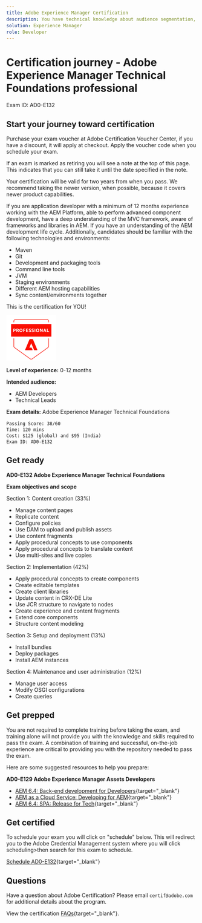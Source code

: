 ```yaml
---
title: Adobe Experience Manager Certification 
description: You have technical knowledge about audience segmentation, destination exports, and activation on real time basis for unified profiles that adhere to data and privacy regulations, customer data platforms (CDP) and knowledge of Adobe Experience Platform.
solution: Experience Manager
role: Developer
---
```

# Certification journey - Adobe Experience Manager Technical Foundations professional

Exam ID: AD0-E132

## Start your journey toward certification

Purchase your exam voucher at Adobe Certification Voucher Center, if you have a discount, it will apply at checkout. Apply the voucher code when you schedule your exam.

If an exam is marked as retiring you will see a note at the top of this page. This indicates that you can still take it until the date specified in the note. 

Your certification will be valid for two years from when you pass. We recommend taking the newer version, when possible, because it covers newer product capabilities.

If you are application developer with a minimum of 12 months experience working with the AEM Platform, able to perform advanced component development, have a deep understanding of the MVC framework, aware of frameworks and libraries in AEM. If you have an understanding of the AEM development life cycle. Additionally, candidates should be familiar with the following technologies and environments:

* Maven
* Git
* Development and packaging tools
* Command line tools
* JVM
* Staging environments
* Different AEM hosting capabilities
* Sync content/environments together

This is the certification for YOU!

![Certification Expert Badge](/help/certifications/assets/professional-badge-small.png)

**Level of experience:** 0-12 months

**Intended audience:**

* AEM Developers
* Technical Leads

**Exam details:** Adobe Experience Manager Technical Foundations

```
Passing Score: 38/60
Time: 120 mins
Cost: $125 (global) and $95 (India)
Exam ID: AD0-E132

```

## Get ready

**AD0-E132 Adobe Experience Manager Technical Foundations**

**Exam objectives and scope**

Section 1: Content creation (33%)
* Manage content pages
* Replicate content
* Configure policies
* Use DAM to upload and publish assets
* Use content fragments
* Apply procedural concepts to use components
* Apply procedural concepts to translate content
* Use multi-sites and live copies

Section 2: Implementation (42%)
* Apply procedural concepts to create components
* Create editable templates
* Create client libraries
* Update content in CRX-DE Lite
* Use JCR structure to navigate to nodes
* Create experience and content fragments
* Extend core components
* Structure content modeling

Section 3: Setup and deployment (13%)
* Install bundles
* Deploy packages
* Install AEM instances

Section 4: Maintenance and user administration (12%)
* Manage user access
* Modify OSGI configurations
* Create queries

## Get prepped

You are not required to complete training before taking the exam, and training alone will not provide you with the knowledge and skills required to pass the exam. A combination of training and successful, on-the-job experience are critical to providing you with the repository needed to pass the exam.

Here are some suggested resources to help you prepare:

**AD0-E129 Adobe Experience Manager Assets Developers**

* [AEM 6.4: Back-end development for Developers](https://solutionpartners.adobe.com/training/learning_program/learningProgram52530.html){target="_blank"} 
* [AEM as a Cloud Service: Developing for AEM](https://solutionpartners.adobe.com/training/learning_program/learningProgram53130.html){target="_blank"} 
* [AEM 6.4: SPA: Release for Tech](https://solutionpartners.adobe.com/training/learning_program/learningProgram20014.html){target="_blank"} 

## Get certified

To schedule your exam you will click on "schedule" below. This will redirect you to the Adobe Credential Management system where you will click scheduling>then search for this exam to schedule.

[Schedule AD0-E132](https://learning.adobe.com/api.certify.json){target="_blank"}

## Questions

Have a question about Adobe Certification? Please email `certif@adobe.com` for additional details about the program.

View the certification [FAQs](https://solutionpartners.adobe.com/solution-partners/training_and_certification/certification/certification_faq.html#){target="_blank"}.